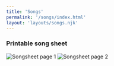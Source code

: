 ```yaml
---
title: 'Songs'
permalink: '/songs/index.html'
layout: 'layouts/songs.njk'
---
```


### Printable song sheet

![Songsheet page 1](/images/songsheet_page_1.jpg 'Songsheet page 1')
![Songsheet page 2](/images/songsheet_page_2.jpg 'Songsheet page 2')
